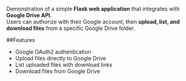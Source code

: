 Demonstration of a simple **Flask web application** that integrates with **Google Drive API**.  
Users can authorize with their Google account, then **upload, list, and download files** from a specific Google Drive folder.

##Features
- Google OAuth2 authentication  
- Upload files directly to Google Drive  
- List uploaded files with download links  
- Download files from Google Drive  
